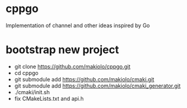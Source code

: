 # cppgo
Implementation of channel and other ideas inspired by Go

# bootstrap new project
- git clone https://github.com/makiolo/cppgo.git
- cd cppgo
- git submodule add https://github.com/makiolo/cmaki.git
- git submodule add https://github.com/makiolo/cmaki_generator.git
- ./cmaki/init.sh
- fix CMakeLists.txt and api.h
